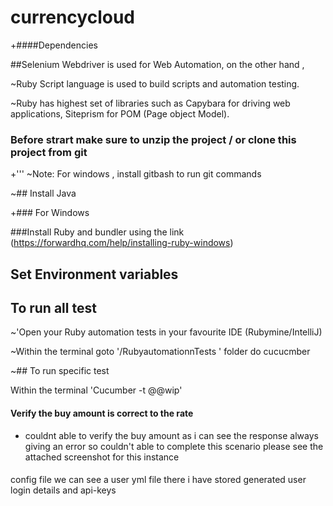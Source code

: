 # currencycloud

+####Dependencies
 
 
 ##Selenium Webdriver is used for Web Automation, on the other hand , 
 
 ~Ruby Script language is used to build scripts and automation testing.
 
 ~Ruby has highest set of libraries such as Capybara for driving web applications, Siteprism for POM (Page object Model).
 
 
 
 ### Before strart make sure to unzip the project / or clone this project from git
 

 +'''
 ~Note: For windows , install gitbash to run git commands
 
 ~## Install Java
 
 +### For Windows
 
 ###Install Ruby and bundler using the link (https://forwardhq.com/help/installing-ruby-windows)
 
 ## Set Environment variables
 
 ## To run all test
 ~'Open your Ruby automation tests in your favourite IDE (Rubymine/IntelliJ)
 
 ~Within the terminal goto '/RubyautomationnTests ' folder do cucucmber 
 
 ~## To run specific test
 
 Within the terminal 'Cucumber -t @@wip'
 
 
 
 
 #### Verify the buy amount is correct to the rate
 + couldnt able to verify the buy amount 
 as i can see the response always giving an error
 so couldn't able to complete this scenario
 please see the attached screenshot for this instance
 
 
 ####
 config file
 we can see a user yml file
 there i have stored generated user login details and api-keys
 
 ###
 
 

